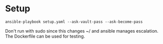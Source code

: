 # Setup

```shell
ansible-playbook setup.yaml --ask-vault-pass --ask-become-pass
```
Don't run with sudo since this changes ~/ and ansible manages escalation.
The Dockerfile can be used for testing.
